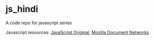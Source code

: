 # js_hindi
A code repo for javascript series

Javascript resources:
[JavaScript Original](https://tc39.es/ecma262), 
[Mozilla Document Networks](https://developer.mozilla.org/en-US/docs/Web/JavaScript)
